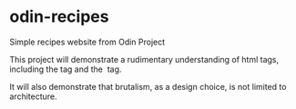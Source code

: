 # odin-recipes
Simple recipes website from Odin Project

This project will demonstrate a rudimentary understanding of html tags,
including the <anchor> tag and the <img> tag.

It will also demonstrate that brutalism, as a design choice, is not limited
to architecture.
